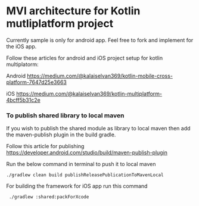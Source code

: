 # MVI architecture for Kotlin mutliplatform project
Currently sample is only for android app. Feel free to fork and implement for the iOS app.

Follow these articles for android and iOS project setup for kotlin multiplatorm:

Android https://medium.com/@kalaiselvan369/kotlin-mobile-cross-platform-7647d25e3663

iOS https://medium.com/@kalaiselvan369/kotlin-multiplatform-4bcff5b31c2e


### To publish shared library to local maven
If you wish to publish the shared module as library to local maven then add the maven-publish plugin in the build gradle.

Follow this article for publishing https://developer.android.com/studio/build/maven-publish-plugin

Run the below command in terminal to push it to local maven
 ```
 ./gradlew clean build publishReleasePublicationToMavenLocal
 ```
For building the framework for iOS app run this command
```
 ./gradlew :shared:packForXcode
```
